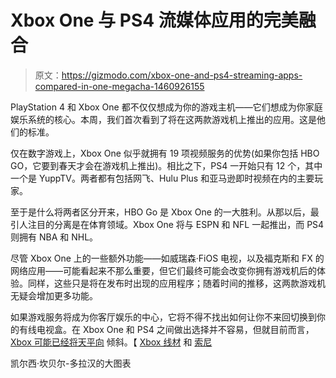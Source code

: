 # Xbox One 与 PS4 流媒体应用的完美融合

> 原文：<https://gizmodo.com/xbox-one-and-ps4-streaming-apps-compared-in-one-megacha-1460926155>

PlayStation 4 和 Xbox One 都不仅仅想成为你的游戏主机——它们想成为你家庭娱乐系统的核心。本周，我们首次看到了将在这两款游戏机上推出的应用。这是他们的标准。



仅在数字游戏上，Xbox One 似乎就拥有 19 项视频服务的优势(如果你包括 HBO GO，它要到春天才会在游戏机上推出)。相比之下，PS4 一开始只有 12 个，其中一个是 YuppTV。两者都有包括网飞、Hulu Plus 和亚马逊即时视频在内的主要玩家。

至于是什么将两者区分开来，HBO Go 是 Xbox One 的一大胜利。从那以后，最引人注目的分离是在体育领域。Xbox One 将与 ESPN 和 NFL 一起推出，而 PS4 则拥有 NBA 和 NHL。

尽管 Xbox One 上的一些额外功能——如威瑞森·FiOS 电视，以及福克斯和 FX 的网络应用——可能看起来不那么重要，但它们最终可能会改变你拥有游戏机后的体验。同样，这些只是将在发布时出现的应用程序；随着时间的推移，这两款游戏机无疑会增加更多功能。

如果游戏服务将成为你客厅娱乐的中心，它将不得不找出如何让你不来回切换到你的有线电视盒。在 Xbox One 和 PS4 之间做出选择并不容易，但就目前而言， [Xbox 可能已经将天平向](http://bit.ly/13yEJxj) 倾斜。【 [Xbox 线材](http://news.xbox.com/2013/11/xbox-one-partners-unveiled) 和 [索尼](http://www.prnewswire.com/news-releases/sony-computer-entertainment-america-announces-digital-entertainment-apps-available-on-playstation4-at-launch-230971921.html)

凯尔西·坎贝尔-多拉汉的大图表